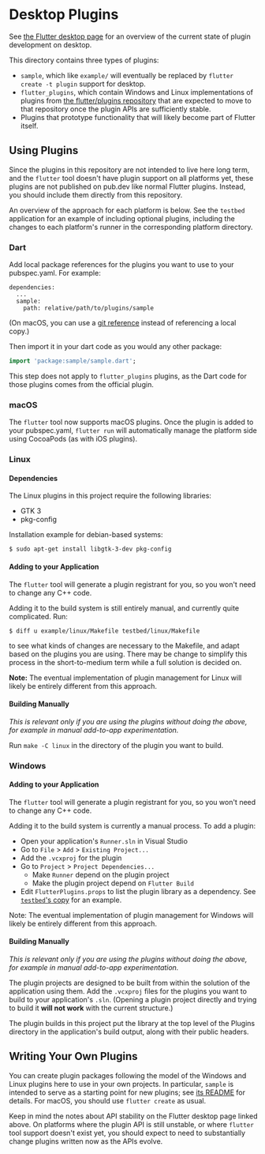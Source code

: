 # Desktop Plugins

See [the Flutter desktop
page](https://github.com/flutter/flutter/wiki/Desktop-shells#plugins)
for an overview of the current state of plugin development on desktop.

This directory contains three types of plugins:
* `sample`, which like `example/` will eventually be replaced by
  `flutter create -t plugin` support for desktop.
* `flutter_plugins`, which contain Windows and Linux implementations of plugins
  from [the flutter/plugins repository](https://github.com/flutter/plugins)
  that are expected to move to that repository once the plugin APIs are
  sufficiently stable.
* Plugins that prototype functionality that will likely become part of
  Flutter itself.

## Using Plugins

Since the plugins in this repository are not intended to live here long term,
and the `flutter` tool doesn't have plugin support on all platforms yet, these
plugins are not published on pub.dev like normal Flutter plugins. Instead, you
should include them directly from this repository.

An overview of the approach for each platform is below. See the `testbed`
application for an example of including optional plugins, including the changes
to each platform's runner in the corresponding platform directory.

### Dart

Add local package references for the plugins you want to use to your
pubspec.yaml. For example:

```
dependencies:
  ...
  sample:
    path: relative/path/to/plugins/sample
```

(On macOS, you can use a [git
reference](https://dart.dev/tools/pub/dependencies#git-packages)
instead of referencing a local copy.)

Then import it in your dart code as you would any other package:
```dart
import 'package:sample/sample.dart';
```

This step does not apply to `flutter_plugins` plugins, as the
Dart code for those plugins comes from the official plugin.

### macOS

The `flutter` tool now supports macOS plugins. Once the plugin is added to
your pubspec.yaml, `flutter run` will automatically manage the platform side
using CocoaPods (as with iOS plugins).

### Linux

#### Dependencies

The Linux plugins in this project require the following libraries:

* GTK 3
* pkg-config

Installation example for debian-based systems:

```
$ sudo apt-get install libgtk-3-dev pkg-config
```

#### Adding to your Application

The `flutter` tool will generate a plugin registrant for you, so you
won't need to change any C++ code.

Adding it to the build system is still entirely manual, and currently
quite complicated. Run:
```
$ diff u example/linux/Makefile testbed/linux/Makefile
```
to see what kinds of changes are necessary to the Makefile, and adapt based
on the plugins you are using. There may be change to simplify this process
in the short-to-medium term while a full solution is decided on.

**Note:** The eventual implementation of plugin management for Linux will
likely be entirely different from this approach.

#### Building Manually

*This is relevant only if you are using the plugins without doing the above,
for example in manual add-to-app experimentation.*

Run `make -C linux` in the directory of the plugin you want to build.

### Windows

#### Adding to your Application

The `flutter` tool will generate a plugin registrant for you, so you
won't need to change any C++ code.

Adding it to the build system is currently a manual process. To add a plugin:
- Open your application's `Runner.sln` in Visual Studio
- Go to `File` > `Add` > `Existing Project...`
- Add the `.vcxproj` for the plugin
- Go to `Project` > `Project Dependencies...`
  - Make `Runner` depend on the plugin project
  - Make the plugin project depend on `Flutter Build`
- Edit `FlutterPlugins.props` to list the plugin library as a dependency.
  See [`testbed`'s copy](https://github.com/google/flutter-desktop-embedding/blob/master/testbed/windows/FlutterPlugins.props)
  for an example.

Note: The eventual implementation of plugin management for Windows will likely
be entirely different from this approach.

#### Building Manually

*This is relevant only if you are using the plugins without doing the above,
for example in manual add-to-app experimentation.*

The plugin projects are designed to be built from within the solution of
the application using them. Add the `.vcxproj` files for the plugins you want
to build to your application's `.sln`. (Opening a plugin project directly
and trying to build it **will not work** with the current structure.)

The plugin builds in this project put the library at the top level of the
Plugins directory in the application's build output, along with their public
headers.

## Writing Your Own Plugins

You can create plugin packages following the model of the Windows and Linux
plugins here to use in your own projects. In particular, `sample`
is intended to serve as a starting point for new plugins; see
[its README](sample/README.md) for details. For macOS,
you should use `flutter create` as usual.

Keep in mind the notes about API stability on the Flutter desktop page
linked above. On platforms where the plugin API is still unstable, or
where `flutter` tool support doesn't exist yet, you should expect to
need to substantially change plugins written now as the APIs evolve.
